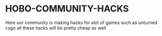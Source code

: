 # HOBO-COMMUNITY-HACKS
Here our community is making hacks for alot of games such as unturned csgo all these hacks will be pretty cheap as well
